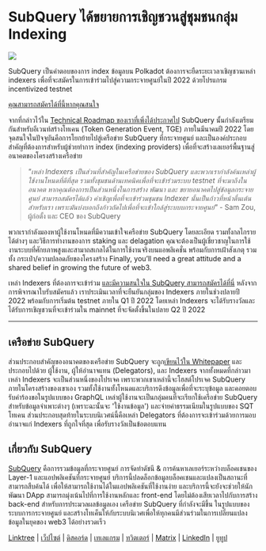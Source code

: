 # SubQuery ได้ขยายการเชิญชวนสู่ชุมชนกลุ่ม Indexing

![](https://miro.medium.com/max/1400/1*qa014uV1jHA2WTVhUadrdA.png)

SubQuery เป็นคำตอบของการ index ข้อมูลบน Polkadot ต้องการจะยืดระยะเวลาเชิญชวนเหล่า indexers เพื่อที่จะสมัครในการเข้าร่วมไปสู่ความกระจายศูนย์ในปี 2022 ด้วยโปรแกรม incentivized testnet

[คุณสามารถสมัครได้ที่นี้หากคุณสนใจ](https://forms.gle/RyXyhb8T9Gxkwi7R9)

จากที่กล่าวไว้ใน [Technical Roadmap ของเราที่เพิ่งได้ประกาศไป](https://subquery.medium.com/subquery-releases-technical-roadmap-2a3a383c49b) SubQuery นั้นกำลังเตรียมกันสำหรับอีเวนท์สร้างโทเคน (Token Generation Event, TGE) ภายในมีนาคมปี 2022 โดยจุดสนใจในปัจจุบันคือการโยกย้ายไปสู่เครือข่าย SubQuery ที่กระจายศูนย์ และเป็นองค์ประกอบสำคัญที่ต้องการสำหรับผู้ช่วยทำการ index (indexing providers) เพื่อที่จะสร้างเลเยอร์พื้นฐานสู่อนาคตของโครงสร้างเครือข่าย

> _"เหล่า Indexers เป็นส่วนที่สำคัญในเครือข่ายของ SubQuery และพวกเรากำลังค้นเหล่าผู้ใช้งานโหนดที่ดีที่สุด รวมทั้งชุมชนด้านเทคนิคเพื่อที่จะเข้าร่วมระบบ testnet ที่จะมาถึงในอนาคต หากคุณต้องการเป็นส่วนหนึ่งในการสร้าง พัฒนา และ ขยายอนาคตไปสู่ข้อมูลกระจายศูนย์ สามารถสมัครได้แล้ว คำเชิญเพื่อที่จะเข้าร่วมชุมชน Indexer นั้นเป็นก้าวที่หน้าตื่นเต้นสำหรับเรา เพราะมันบ่งบอกถึงก้าวถัดไปเพื่อที่จะเข้าใกล้สู่ระบบบกระจายศูนย์"_ - Sam Zou, ผู้ก่อตั้ง และ CEO ของ SubQuery

พวกเรากำลังมองหาผู้ใช้งานโหนดที่มีความเข้าใจเครือข่าย SubQuery โดยละเอียด รวมทั้งกลไกรายได้ต่างๆ และวิธีการทำงานของการ staking และ delagation คุณจะต้องเป็นผู้เชี่ยวชาญในการใช้งานระบบที่ศักยภาพสูงและสามาถสเกลได้ในการใช้งานจริงบนแอพลิเคชั่น พร้อมกับการเฝ้าสังเกตุ รวมทั้ง กระเป๋า/ความปลอดภัยของโครงสร้าง Finally, you’ll need a great attitude and a shared belief in growing the future of web3.

เหล่า Indexers ที่ต้องการจะเข้าร่วม [และมีความสนใจใน SubQuery สามารถสมัครได้ที่นี่](https://forms.gle/RyXyhb8T9Gxkwi7R9) หลังจากการพิจารณาใบรับสมัครแล้ว เราประเมินเวลาที่จะยืนยันกลุ่มของ Indexers ภายในช่วงปลายปี 2022 พร้อมกับการเริ่มต้น testnet ภายใน Q1 ปี 2022 โดยเหล่า Indexers จะได้รับรางวัลและได้รับการเชิญชวนที่จะเข้าร่วมใน mainnet ที่จะจัดตั้งขึ้นในปลาย Q2 ปี 2022

---

## เครือข่าย SubQuery

ส่วนประกอบสำคัญของอนาคตของเครือข่าย SubQuery จะถูก[เขียนไว้ใน Whitepaper](https://static.subquery.network/whitepaper.pdf) และประกอบไปด้วย ผู้ใช้งาน, ผู้ให้อำนาจแทน (Delegators), และ Indexers จากทั้งหมดที่กล่าวมา เหล่า Indexers จะเป็นส่วนหนึ่งของโปรเจค เพราะพวกเขาเหล่านี้จะโฮสต์โปรเจค SubQuery ภายในโครงสร้างของเขาเอง รวมทั้งใช้งานทั้งโหนดและบริการดึงข้อมูลเพื่อที่จะระบุข้อมูล และคอยตอบรับคำร้องขอในรูปแบบของ GraphQL เหล่าผู้ใช้งานจะเป็นกลุ่มคนที่จะเรียกใช้เครือข่าย SubQuery สำหรับข้อมูลจำเพาะต่างๆ (เพราะฉะนั้นจะ 'ใช้งานข้อมูล') และจ่ายค่าธรรมเนียมในรูปแบบของ SQT โทเคน ส่วนประกอบสุดท้ายในระบบนิเวศน์นี้คือเหล่า Delegators ที่ต้องการจะเข้าร่วมด้วยการมอบอำนาจแก่ Indexers ที่ถูกใจที่สุด เพื่อรับรางวัลเป็นข้อตอบแทน

## เกี่ยวกับ SubQuery

[SubQuery](https://subquery.network/) คือการรวมข้อมูลที่กระจายศูนย์ การจัดทำดัชนี & การค้นหาเลเยอร์ระหว่างบล็อคเชนของ Layer-1 และแอปพลิเคชันที่กระจายศูนย์ บริการนี้ปลดล็อกข้อมูลบล็อคเชนและแปลงเป็นสถานะที่สามารถสืบค้นได้ เพื่อให้สามารถใช้งานได้ในแอปพลิเคชันที่ใช้งานง่าย และบริการนี้จะยังจะช่วยให้นักพัฒนา DApp สามารถมุ่งเน้นไปที่การใช้งานหลักและ front-end โดยไม่ต้องเสียเวลาไปกับการสร้าง back-end สำหรับการประมวลผลข้อมูลเอง เครือข่าย SubQuery ที่กำลังจะมีขึ้น ในรูปแบบของระบบการกระจายศูนย์ และสร้างโทเค็นให้กับระบบนิเวศเพื่อให้ทุกคนมีส่วนร่วมในการเปลี่ยนแปลงข้อมูลในยุคของ web3 ได้อย่างรวดเร็ว

[Linktree](https://linktr.ee/subquerynetwork)  |  [เว็ปไซต์](https://subquery.network/)  |  [ดิสคอร์ด](https://discord.com/invite/78zg8aBSMG)  |  [เทเลแกรม](https://t.me/subquerynetwork)  |  [ทวิตเตอร์](https://twitter.com/subquerynetwork)  |  [Matrix](https://matrix.to/#/#subquery:matrix.org)  |  [LinkedIn](https://www.linkedin.com/company/subquery)  |  [ยูทูป](https://www.youtube.com/channel/UCi1a6NUUjegcLHDFLr7CqLw)

